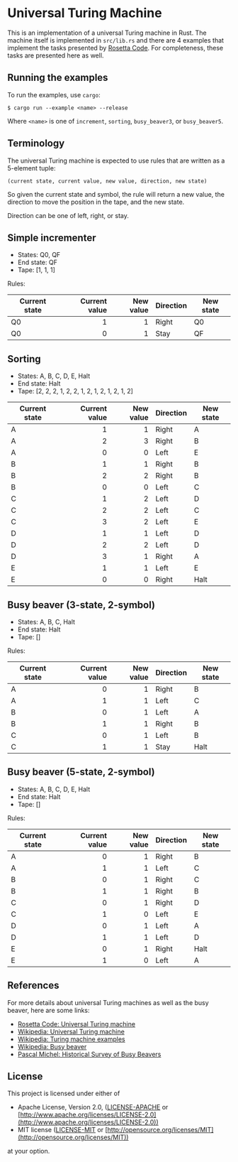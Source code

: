 # Universal Turing Machine

This is an implementation of a universal Turing machine in Rust. The machine itself is implemented in `src/lib.rs` and there are 4 examples that implement the tasks presented by [Rosetta Code](https://rosettacode.org/wiki/Universal_Turing_machine). For completeness, these tasks are presented here as well.

## Running the examples

To run the examples, use `cargo`:

    $ cargo run --example <name> --release

Where `<name>` is one of `increment`, `sorting`, `busy_beaver3`, or `busy_beaver5`.

## Terminology

The universal Turing machine is expected to use rules that are written as a 5-element tuple:

    (current state, current value, new value, direction, new state)

So given the current state and symbol, the rule will return a new value, the direction to move the position in the tape, and the new state.

Direction can be one of left, right, or stay.

## Simple incrementer

- States: Q0, QF
- End state: QF
- Tape: [1, 1, 1]

Rules:

| Current state | Current value | New value | Direction | New state |
|---------------|--------------:|----------:|-----------|-----------|
| Q0            |             1 |         1 | Right     | Q0        |
| Q0            |             0 |         1 | Stay      | QF        |

## Sorting

- States: A, B, C, D, E, Halt
- End state: Halt
- Tape: [2, 2, 2, 1, 2, 2, 1, 2, 1, 2, 1, 2, 1, 2]

| Current state | Current value | New value | Direction | New state |
|---------------|--------------:|----------:|-----------|-----------|
| A             |             1 |         1 | Right     | A         |
| A             |             2 |         3 | Right     | B         |
| A             |             0 |         0 | Left      | E         |
| B             |             1 |         1 | Right     | B         |
| B             |             2 |         2 | Right     | B         |
| B             |             0 |         0 | Left      | C         |
| C             |             1 |         2 | Left      | D         |
| C             |             2 |         2 | Left      | C         |
| C             |             3 |         2 | Left      | E         |
| D             |             1 |         1 | Left      | D         |
| D             |             2 |         2 | Left      | D         |
| D             |             3 |         1 | Right     | A         |
| E             |             1 |         1 | Left      | E         |
| E             |             0 |         0 | Right     | Halt      |

## Busy beaver (3-state, 2-symbol)

- States: A, B, C, Halt
- End state: Halt
- Tape: []

Rules:

| Current state | Current value | New value | Direction | New state |
|---------------|--------------:|----------:|-----------|-----------|
| A             |             0 |         1 | Right     | B         |
| A             |             1 |         1 | Left      | C         |
| B             |             0 |         1 | Left      | A         |
| B             |             1 |         1 | Right     | B         |
| C             |             0 |         1 | Left      | B         |
| C             |             1 |         1 | Stay      | Halt      |

## Busy beaver (5-state, 2-symbol)

- States: A, B, C, D, E, Halt
- End state: Halt
- Tape: []

Rules:

| Current state | Current value | New value | Direction | New state |
|---------------|--------------:|----------:|-----------|-----------|
| A             |             0 |         1 | Right     | B         |
| A             |             1 |         1 | Left      | C         |
| B             |             0 |         1 | Right     | C         |
| B             |             1 |         1 | Right     | B         |
| C             |             0 |         1 | Right     | D         |
| C             |             1 |         0 | Left      | E         |
| D             |             0 |         1 | Left      | A         |
| D             |             1 |         1 | Left      | D         |
| E             |             0 |         1 | Right     | Halt      |
| E             |             1 |         0 | Left      | A         |

## References

For more details about universal Turing machines as well as the busy beaver, here are some links:

- [Rosetta Code: Universal Turing machine](https://rosettacode.org/wiki/Universal_Turing_machine)
- [Wikipedia: Universal Turing machine](https://en.wikipedia.org/wiki/Universal_Turing_machine)
- [Wikipedia: Turing machine examples](https://en.wikipedia.org/wiki/Turing_machine_examples)
- [Wikipedia: Busy beaver](https://en.wikipedia.org/wiki/Busy_beaver)
- [Pascal Michel: Historical Survey of Busy Beavers](http://www.logique.jussieu.fr/~michel/ha.html)

## License

This project is licensed under either of

* Apache License, Version 2.0, ([LICENSE-APACHE](LICENSE-APACHE) or [http://www.apache.org/licenses/LICENSE-2.0](http://www.apache.org/licenses/LICENSE-2.0))
* MIT license ([LICENSE-MIT](LICENSE-MIT) or [http://opensource.org/licenses/MIT](http://opensource.org/licenses/MIT))

at your option.
